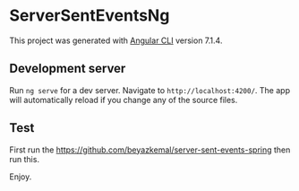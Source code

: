 # ServerSentEventsNg

This project was generated with [Angular CLI](https://github.com/angular/angular-cli) version 7.1.4.

## Development server

Run `ng serve` for a dev server. Navigate to `http://localhost:4200/`. The app will automatically reload if you change any of the source files.

## Test

First run the https://github.com/beyazkemal/server-sent-events-spring then run this.
  
  Enjoy.
